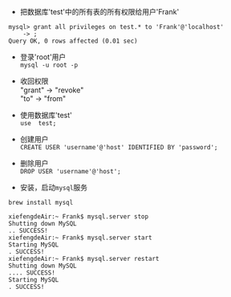 * 把数据库'test'中的所有表的所有权限给用户'Frank'  
```
mysql> grant all privileges on test.* to 'Frank'@'localhost'
    -> ;
Query OK, 0 rows affected (0.01 sec)
```

* 登录'root'用户  
`mysql -u root -p`

* 收回权限  
"grant" -> "revoke"  
"to" -> "from"

* 使用数据库'test'  
`use  test;`

* 创建用户  
`CREATE USER 'username'@'host' IDENTIFIED BY 'password';`

* 删除用户  
`DROP USER 'username'@'host';`

* 安装，启动`mysql`服务  
```
brew install mysql
```
```
xiefengdeAir:~ Frank$ mysql.server stop
Shutting down MySQL
.. SUCCESS! 
xiefengdeAir:~ Frank$ mysql.server start
Starting MySQL
. SUCCESS! 
xiefengdeAir:~ Frank$ mysql.server restart
Shutting down MySQL
.... SUCCESS! 
Starting MySQL
. SUCCESS! 
```
